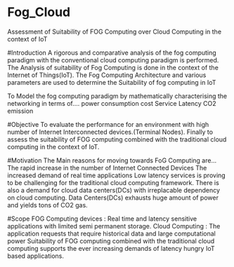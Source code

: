 # Fog_Cloud
Assessment of Suitability of FOG Computing over Cloud Computing in the context of IoT

#Introduction
A rigorous and comparative analysis of the fog computing paradigm with the conventional cloud computing paradigm is performed.
The Analysis of suitability of Fog Computing is done in the context of the Internet of Things(IoT).
The Fog Computing Architecture and various parameters are used to determine the Suitability of fog computing in IoT 

To Model the fog computing paradigm by mathematically characterising the networking in terms of…. 
power consumption
cost 
Service Latency
CO2 emission

#Objective
To evaluate the performance for an environment with high number of Internet Interconnected devices.(Terminal Nodes).
Finally to assess the suitability of FOG computing combined with the traditional cloud computing  in the context of IoT.


#Motivation
The Main reasons for moving towards FoG Computing  are...
The rapid increase in the number of Internet Connected Devices
The increased demand of real time applications
 Low latency services is proving to be challenging for the traditional cloud computing framework.
There is also a demand  for cloud data centers(DCs) with irreplacable dependency on cloud computing.
Data Centers(DCs) exhausts huge amount of power and yields tons of CO2 gas.

#Scope
FOG Computing devices : Real time and latency sensitive applications with limited semi permanent  storage.
Cloud Computing : The application requests that require historical data and large computational power 
Suitability of FOG computing combined with the traditional cloud computing supports the ever increasing demands of latency hungry IoT based applications.  

